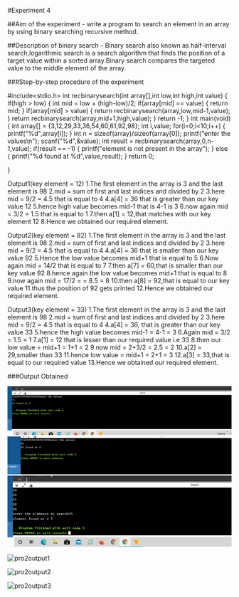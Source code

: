 #Experiment 4

##Aim of the experiment -  write a program to search an element in an array by using binary searching recursive method.

##Description of binary search - Binary search also known as half-interval search,logarithmic search is a search algorithm that finds the position of a target value within a sorted array.Binary search compares the targeted value to the middle element of the array.

###Step-by-step procedure of the experiment

#include<stdio.h>
int recbinarysearch(int array[],int low,int high,int value)
{
    if(high > low)
    {
        int mid = low + (high-low)/2;
        if(array[mid] == value)
        {
            return mid;
        }
        if(array[mid] > value)
        {
            return recbinarysearch(array,low,mid-1,value);
        }
        return recbinarysearch(array,mid+1,high,value);
    }
    return -1;
}
int main(void)
{
    int array[] = {3,12,29,33,36,54,60,61,92,98};
    int i,value;
    for(i=0;i<10;i++)
    {
        printf("%d",array[i]);
    }
    int n = sizeof(array)/sizeof(array[0]);
    printf("enter the values\n");
    scanf("%d",&value);
    int result = recbinarysearch(array,0,n-1,value);
    if(result == -1)
    {
        printf("element is not present in the array");
    }
    else
    {
        printf("%d found at %d",value,result);
    }
    return 0;
    
}

Output1(key element = 12)
1.The first element in the array is 3 and the last element is 98
2.mid = sum of first and last indices and divided by 2
3.here mid = 9/2 = 4.5 that is equal to 4
4.a[4] = 36 that is greater than our key value 12
5.hence high value becomes mid-1 that is 4-1 is 3
6.now again mid = 3/2 = 1.5 that is equal to 1
7.then a[1] = 12,that matches with our key element 12
8.Hence we obtained our required element.

Output2(key element = 92)
1.The first element in the array is 3 and the last element is 98
2.mid = sum of first and last indices and divided by 2
3.here mid = 9/2 = 4.5 that is  equal to 4
4.a[4] = 36 that is smaller than our key value 92
5.Hence the low value becomes mid+1 that is equal to 5
6.Now again mid = 14/2 that is equal to 7
7.then a[7] = 60,that is smaller than our key value 92
8.hence again the low value becomes mid+1 that is equal to 8
9.now again mid = 17/2 =  = 8.5 = 8
10.then a[8] = 92,that is equal to our key value
11.thus the position of 92 gets printed
12.Hence we obtained our required element.

Output3(key element = 33)
1.The first element in the array is 3 and the last element is 98
2.mid = sum of first and last indices and divided by 2
3.here mid = 9/2 = 4.5 that is  equal to 4
4.a[4] = 36, that is greater than our key value 33
5.hence the high value becomes mid-1 = 4-1 = 3
6.Again mid = 3/2 = 1.5 = 1
7.a[1] = 12 that is lesser than our required value i.e 33
8.then our low value = mid+1  = 1+1 = 2
9.now mid = 2+3/2 = 2.5 = 2
10.a[2] = 29,smaller than 33
11.hence low value = mid+1 = 2+1 = 3
12.a[3] = 33,that is equal to our required value
13.Hence we obtained our required element.

###Output Obtained

![Test Image](pro2output1.png)
![Test Image](pro2output2.png)
![Test Image](pro2output3.png)


![pro2output1](https://user-images.githubusercontent.com/69143855/90243360-65802880-de4c-11ea-98c1-b25060bc29ca.png)

![pro2output2](https://user-images.githubusercontent.com/69143855/90243937-6a91a780-de4d-11ea-8c3c-548a50ba863b.png)

![pro2output3](https://user-images.githubusercontent.com/69143855/90244194-e855b300-de4d-11ea-860a-39a05b6cd977.png)





